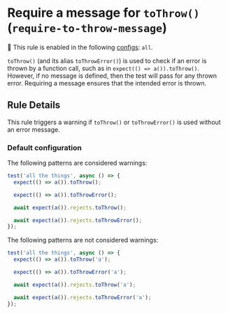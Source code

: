 # Require a message for `toThrow()` (`require-to-throw-message`)

<!-- prettier-ignore -->
💼 This rule is enabled in the following [configs](https://github.com/jest-community/eslint-plugin-jest#shareable-configurations): `all`.

`toThrow()` (and its alias `toThrowError()`) is used to check if an error is
thrown by a function call, such as in `expect(() => a()).toThrow()`. However, if
no message is defined, then the test will pass for any thrown error. Requiring a
message ensures that the intended error is thrown.

## Rule Details

This rule triggers a warning if `toThrow()` or `toThrowError()` is used without
an error message.

### Default configuration

The following patterns are considered warnings:

```js
test('all the things', async () => {
  expect(() => a()).toThrow();

  expect(() => a()).toThrowError();

  await expect(a()).rejects.toThrow();

  await expect(a()).rejects.toThrowError();
});
```

The following patterns are not considered warnings:

```js
test('all the things', async () => {
  expect(() => a()).toThrow('a');

  expect(() => a()).toThrowError('a');

  await expect(a()).rejects.toThrow('a');

  await expect(a()).rejects.toThrowError('a');
});
```
